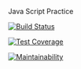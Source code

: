 Java Script Practice


[![Build Status](https://travis-ci.org/p1i2n3t4u5/js-learning.svg?branch=js_new_bees)](https://travis-ci.org/p1i2n3t4u5/js-learning)


[![Test Coverage](https://api.codeclimate.com/v1/badges/2b731bd6137487d79ac9/test_coverage)](https://codeclimate.com/github/p1i2n3t4u5/js-learning/test_coverage)


[![Maintainability](https://api.codeclimate.com/v1/badges/2b731bd6137487d79ac9/maintainability)](https://codeclimate.com/github/p1i2n3t4u5/js-learning/maintainability)